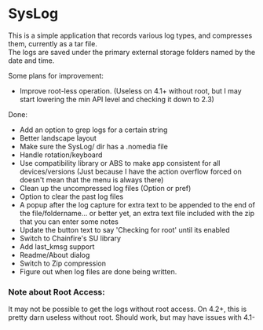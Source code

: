 # SysLog

This is a simple application that records various log types, and compresses them, currently as a tar file.  
The logs are saved under the primary external storage folders named by the date and time.  

Some plans for improvement:
* Improve root-less operation. (Useless on 4.1+ without root, but I may start lowering the min API level and checking it down to 2.3)

Done:
* Add an option to grep logs for a certain string
* Better landscape layout
* Make sure the SysLog/ dir has a .nomedia file
* Handle rotation/keyboard
* Use compatibility library or ABS to make app consistent for all devices/versions (Just because I have the action overflow forced on doesn't mean that the menu is always there)
* Clean up the uncompressed log files (Option or pref)
* Option to clear the past log files
* A popup after the log capture for extra text to be appended to the end of the file/foldername...  or better yet, an extra text file included with the zip that you can enter some notes
* Update the button text to say 'Checking for root' until its enabled
* Switch to Chainfire's SU library
* Add last_kmsg support
* Readme/About dialog
* Switch to Zip compression
* Figure out when log files are done being written.

### Note about Root Access:
It may not be possible to get the logs without root access. On 4.2+, this is pretty darn useless without root. Should work, but may have issues with 4.1-
